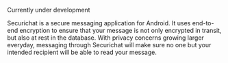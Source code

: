 Currently under development

Securichat is a secure messaging application for Android. It uses end-to-end encryption to ensure that your message is not only encrypted in transit, but also at rest in the database. With privacy concerns growing larger everyday, messaging through Securichat will make sure no one but your intended recipient will be able to read your message. 